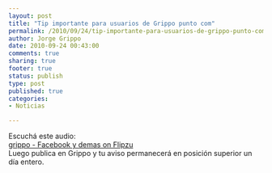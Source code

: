 ```yaml
--- 
layout: post
title: "Tip importante para usuarios de Grippo punto com"
permalink: /2010/09/24/tip-importante-para-usuarios-de-grippo-punto-com/index.html
author: Jorge Grippo
date: 2010-09-24 00:43:00
comments: true
sharing: true
footer: true
status: publish
type: post
published: true
categories: 
- Noticias

---
```

<!-- 145 -->
<div>Escuchá este audio:</div><div>
</div><a href="http://flipzu.com/grippo/2170">grippo - Facebook y demas on Flipzu</a><div>
</div><div>Luego publica en Grippo y tu aviso permanecerá en posición superior un día entero.</div><div>
</div>

